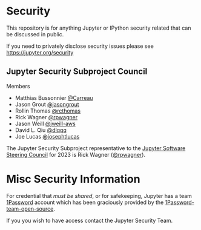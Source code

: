 # Security

This repository is for anything Jupyter or IPython security related that can be discussed in public.

If you need to privately disclose security issues please see https://jupyter.org/security

## Jupyter Security Subproject Council

Members
- Matthias Bussonnier [@Carreau](https://github.com/Carreau)
- Jason Grout [@jasongrout](https://github.com/jasongrout)
- Rollin Thomas [@rcthomas](https://github.com/rcthomas)
- Rick Wagner [@rpwagner](https://github.com/rpwagner)
- Jason Weill [@jweill-aws](https://github.com/jweill-aws)
- David L. Qiu [@dlqqq](https://github.com/dlqqq)
- Joe Lucas [@josephtlucas](https://github.com/josephtlucas)

The Jupyter Security Subproject representative to the [Jupyter Software Steering Council](https://jupyter.org/governance/software_steering_council.html) for 2023 is Rick Wagner ([@rpwagner](https://github.com/rpwagner)).

# Misc Security Information

For credential that _must be shared_, or for safekeeping, Jupyter has a team [1Password](https://jupyter.1password.com/)
account which has been graciously provided by the
[1Password-team-open-source](https://github.com/1Password/1password-teams-open-source/pull/441).

If you you wish to have access contact the Jupyter Security Team.


